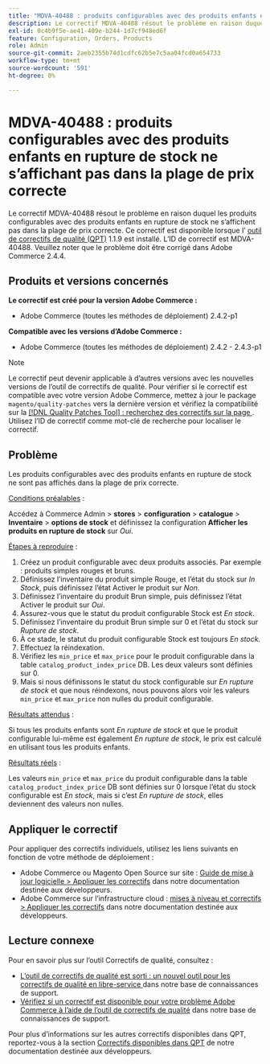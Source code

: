 ```yaml
---
title: "MDVA-40488 : produits configurables avec des produits enfants en rupture de stock ne s’affichant pas dans la plage de prix correcte"
description: Le correctif MDVA-40488 résout le problème en raison duquel les produits configurables avec des produits enfants en rupture de stock ne s’affichent pas dans la plage de prix correcte. Ce correctif est disponible lorsque l’[outil de correctifs de qualité (QPT)](/help/announcements/adobe-commerce-announcements/magento-quality-patches-released-new-tool-to-self-serve-quality-patches.md) 1.1.9 est installé. L’ID de correctif est MDVA-40488. Veuillez noter que le problème doit être corrigé dans Adobe Commerce 2.4.4.
exl-id: 0c4b9f5e-ae41-409e-b244-1d7cf948ed6f
feature: Configuration, Orders, Products
role: Admin
source-git-commit: 2aeb2355b74d1cdfc62b5e7c5aa04fcd0a654733
workflow-type: tm+mt
source-wordcount: '591'
ht-degree: 0%

---
```


# MDVA-40488 : produits configurables avec des produits enfants en rupture de stock ne s’affichant pas dans la plage de prix correcte

Le correctif MDVA-40488 résout le problème en raison duquel les produits configurables avec des produits enfants en rupture de stock ne s’affichent pas dans la plage de prix correcte. Ce correctif est disponible lorsque l’ [outil de correctifs de qualité (QPT)](/help/announcements/adobe-commerce-announcements/magento-quality-patches-released-new-tool-to-self-serve-quality-patches.md) 1.1.9 est installé. L’ID de correctif est MDVA-40488. Veuillez noter que le problème doit être corrigé dans Adobe Commerce 2.4.4.

## Produits et versions concernés

**Le correctif est créé pour la version Adobe Commerce :**

* Adobe Commerce (toutes les méthodes de déploiement) 2.4.2-p1

**Compatible avec les versions d’Adobe Commerce :**

* Adobe Commerce (toutes les méthodes de déploiement) 2.4.2 - 2.4.3-p1

>[!NOTE]
>
>Le correctif peut devenir applicable à d’autres versions avec les nouvelles versions de l’outil de correctifs de qualité. Pour vérifier si le correctif est compatible avec votre version Adobe Commerce, mettez à jour le package `magento/quality-patches` vers la dernière version et vérifiez la compatibilité sur la [[!DNL Quality Patches Tool] : recherchez des correctifs sur la page ](https://experienceleague.adobe.com/tools/commerce-quality-patches/index.html). Utilisez l’ID de correctif comme mot-clé de recherche pour localiser le correctif.

## Problème

Les produits configurables avec des produits enfants en rupture de stock ne sont pas affichés dans la plage de prix correcte.

<u>Conditions préalables</u> :

Accédez à Commerce Admin > **stores** > **configuration** > **catalogue** > **Inventaire** > **options de stock** et définissez la configuration **Afficher les produits en rupture de stock** sur *Oui*.

<u>Étapes à reproduire</u> :

1. Créez un produit configurable avec deux produits associés. Par exemple : produits simples rouges et bruns.
1. Définissez l’inventaire du produit simple Rouge, et l’état du stock sur *In Stock*, puis définissez l’état Activer le produit sur *Non*.
1. Définissez l’inventaire du produit Brun simple, puis définissez l’état Activer le produit sur *Oui*.
1. Assurez-vous que le statut du produit configurable Stock est *En stock*.
1. Définissez l’inventaire du produit Brun simple sur 0 et l’état du stock sur *Rupture de stock*.
1. À ce stade, le statut du produit configurable Stock est toujours *En stock*.
1. Effectuez la réindexation.
1. Vérifiez les `min_price` et `max_price` pour le produit configurable dans la table `catalog_product_index_price` DB. Les deux valeurs sont définies sur 0.
1. Mais si nous définissons le statut du stock configurable sur *En rupture de stock* et que nous réindexons, nous pouvons alors voir les valeurs `min_price` et `max_price` non nulles du produit configurable.

<u>Résultats attendus</u> :

Si tous les produits enfants sont *En rupture de stock* et que le produit configurable lui-même est également *En rupture de stock*, le prix est calculé en utilisant tous les produits enfants.

<u>Résultats réels</u> :

Les valeurs `min_price` et `max_price` du produit configurable dans la table `catalog_product_index_price` DB sont définies sur 0 lorsque l’état du stock configurable est *En stock*, mais si c’est *En rupture de stock*, elles deviennent des valeurs non nulles.

## Appliquer le correctif

Pour appliquer des correctifs individuels, utilisez les liens suivants en fonction de votre méthode de déploiement :

* Adobe Commerce ou Magento Open Source sur site : [Guide de mise à jour logicielle > Appliquer les correctifs](https://experienceleague.adobe.com/en/docs/commerce-operations/tools/quality-patches-tool/usage) dans notre documentation destinée aux développeurs.
* Adobe Commerce sur l’infrastructure cloud : [mises à niveau et correctifs > Appliquer les correctifs](https://experienceleague.adobe.com/en/docs/commerce-cloud-service/user-guide/develop/upgrade/apply-patches) dans notre documentation destinée aux développeurs.

## Lecture connexe

Pour en savoir plus sur l’outil Correctifs de qualité, consultez :

* [ L’outil de correctifs de qualité est sorti : un nouvel outil pour les correctifs de qualité en libre-service ](/help/announcements/adobe-commerce-announcements/magento-quality-patches-released-new-tool-to-self-serve-quality-patches.md) dans notre base de connaissances de support.
* [Vérifiez si un correctif est disponible pour votre problème Adobe Commerce à l’aide de l’outil de correctifs de qualité](/help/support-tools/patches-available-in-qpt-tool/check-patch-for-magento-issue-with-magento-quality-patches.md) dans notre base de connaissances de support.

Pour plus d’informations sur les autres correctifs disponibles dans QPT, reportez-vous à la section [Correctifs disponibles dans QPT](https://experienceleague.adobe.com/tools/commerce-quality-patches/index.html) de notre documentation destinée aux développeurs.
